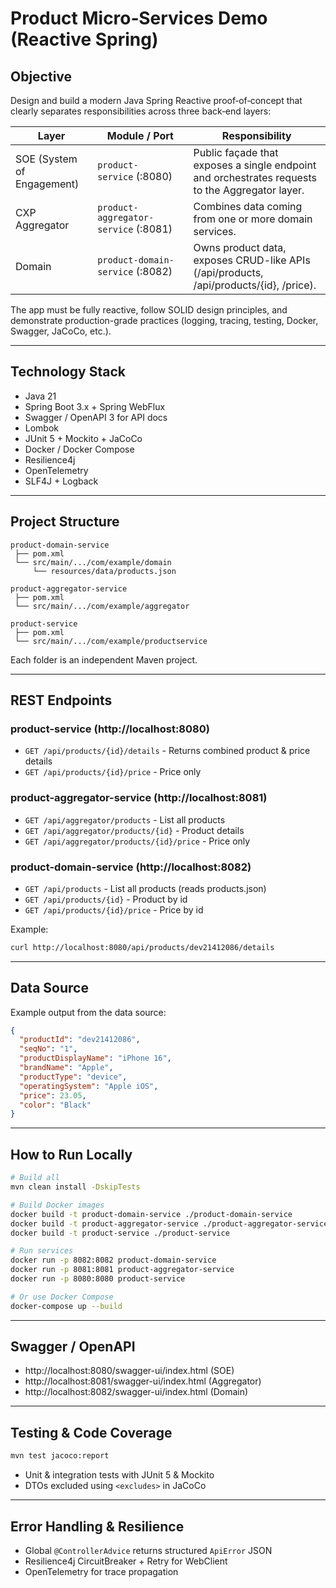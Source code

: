 
# Product Micro‑Services Demo (Reactive Spring)

## Objective

Design and build a modern Java Spring Reactive proof‑of‑concept that clearly separates responsibilities across three back‑end layers:

| Layer                          | Module / Port                          | Responsibility                                                                                     |
| ------------------------------ | -------------------------------------- | -------------------------------------------------------------------------------------------------- |
| SOE (System of Engagement)     | `product-service` (:8080)              | Public façade that exposes a single endpoint and orchestrates requests to the Aggregator layer.   |
| CXP Aggregator                 | `product-aggregator-service` (:8081)   | Combines data coming from one or more domain services.                                             |
| Domain                         | `product-domain-service` (:8082)       | Owns product data, exposes CRUD-like APIs (/api/products, /api/products/{id}, /price).            |

The app must be fully reactive, follow SOLID design principles, and demonstrate production-grade practices (logging, tracing, testing, Docker, Swagger, JaCoCo, etc.).

---

## Technology Stack

- Java 21
- Spring Boot 3.x + Spring WebFlux
- Swagger / OpenAPI 3 for API docs
- Lombok
- JUnit 5 + Mockito + JaCoCo
- Docker / Docker Compose
- Resilience4j
- OpenTelemetry
- SLF4J + Logback

---

## Project Structure

```text
product-domain-service
 ├── pom.xml
 └── src/main/.../com/example/domain
     └── resources/data/products.json

product-aggregator-service
 ├── pom.xml
 └── src/main/.../com/example/aggregator

product-service
 ├── pom.xml
 └── src/main/.../com/example/productservice
```

Each folder is an independent Maven project.

---

## REST Endpoints

### product-service (http://localhost:8080)

- `GET /api/products/{id}/details` - Returns combined product & price details
- `GET /api/products/{id}/price` - Price only

### product-aggregator-service (http://localhost:8081)

- `GET /api/aggregator/products` - List all products
- `GET /api/aggregator/products/{id}` - Product details
- `GET /api/aggregator/products/{id}/price` - Price only

### product-domain-service (http://localhost:8082)

- `GET /api/products` - List all products (reads products.json)
- `GET /api/products/{id}` - Product by id
- `GET /api/products/{id}/price` - Price by id

Example:
```bash
curl http://localhost:8080/api/products/dev21412086/details
```

---

## Data Source

Example output from the data source:

```json
{
  "productId": "dev21412086",
  "seqNo": "1",
  "productDisplayName": "iPhone 16",
  "brandName": "Apple",
  "productType": "device",
  "operatingSystem": "Apple iOS",
  "price": 23.05,
  "color": "Black"
}
```

---

## How to Run Locally

```bash
# Build all
mvn clean install -DskipTests

# Build Docker images
docker build -t product-domain-service ./product-domain-service
docker build -t product-aggregator-service ./product-aggregator-service
docker build -t product-service ./product-service

# Run services
docker run -p 8082:8082 product-domain-service
docker run -p 8081:8081 product-aggregator-service
docker run -p 8080:8080 product-service

# Or use Docker Compose
docker-compose up --build
```

---

## Swagger / OpenAPI

- http://localhost:8080/swagger-ui/index.html (SOE)
- http://localhost:8081/swagger-ui/index.html (Aggregator)
- http://localhost:8082/swagger-ui/index.html (Domain)

---

## Testing & Code Coverage

```bash
mvn test jacoco:report
```

- Unit & integration tests with JUnit 5 & Mockito
- DTOs excluded using `<excludes>` in JaCoCo

---

## Error Handling & Resilience

- Global `@ControllerAdvice` returns structured `ApiError` JSON
- Resilience4j CircuitBreaker + Retry for WebClient
- OpenTelemetry for trace propagation
